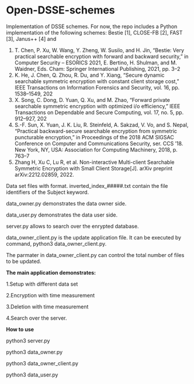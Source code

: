# Open-DSSE-schemes

Implementation of DSSE schemes. For now, the repo includes a Python implementation of the following schemes: Bestie [1], CLOSE-FB [2], FAST [3], Janus++ [4] and

1. T. Chen, P. Xu, W. Wang, Y. Zheng, W. Susilo, and H. Jin, “Bestie: Very practical searchable encryption with forward and backward security,” in Computer Security – ESORICS 2021, E. Bertino, H. Shulman, and M. Waidner, Eds. Cham: Springer International Publishing, 2021, pp. 3–2
2. K. He, J. Chen, Q. Zhou, R. Du, and Y. Xiang, “Secure dynamic searchable symmetric encryption with constant client storage cost,” IEEE Transactions on Information Forensics and Security, vol. 16, pp. 1538–1549, 202
3. X. Song, C. Dong, D. Yuan, Q. Xu, and M. Zhao, “Forward private searchable symmetric encryption with optimized i/o efficiency,” IEEE Transactions on Dependable and Secure Computing, vol. 17, no. 5, pp. 912–927, 202
4. S.-F. Sun, X. Yuan, J. K. Liu, R. Steinfeld, A. Sakzad, V. Vo, and S. Nepal, “Practical backward-secure searchable encryption from symmetric puncturable encryption,” in Proceedings of the 2018 ACM SIGSAC Conference on Computer and Communications Security, ser. CCS ’18. New York, NY, USA: Association for Computing Machinery, 2018, p. 763–7
5. Zhang H, Xu C, Lu R, et al. Non-interactive Multi-client Searchable Symmetric Encryption with Small Client Storage[J]. arXiv preprint arXiv:2212.02859, 2022.

Data set files with format. inverted_index_#####.txt contain the file identifiers of the Subject keyword. 

data_owner.py demonstrates the data owner side. 

data_user.py demonstrates the data user side. 

server.py allows to search over the enrypted database. 

data_owner_client.py is the update application file. It can be executed by command, python3 data_owner_client.py. 

The parmater in data_owner_client.py can control the total number of files to be updated.



**The main application demonstrates:**

1.Setup with different data set 

2.Encryption with time measurement 

3.Deletion with time measurement 

4.Search over the server.

**How to use**

python3 server.py 

python3 data_owner.py 

python3 data_owner_client.py 

python3 data_user.py